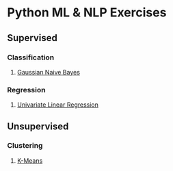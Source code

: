 # Python ML & NLP Exercises

## Supervised

### Classification

1. [Gaussian Naive Bayes](supervised/classification/naive_bayes.ipynb)

### Regression

1. [Univariate Linear Regression](supervised/regression/linear_regression.ipynb)

## Unsupervised

### Clustering

1. [K-Means](unsupervised/clustering/kmeans.ipynb)
